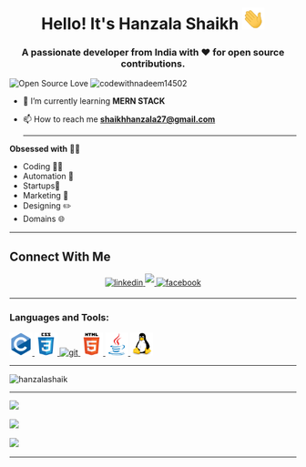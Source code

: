 <h1 align="center">Hello! It's Hanzala Shaikh <img src="https://raw.githubusercontent.com/ABSphreak/ABSphreak/master/gifs/Hi.gif" height="38px"></h1> 
<h3 align="center">A passionate developer from India with ❤️ for open source contributions.</h3>

![Open Source Love](https://badges.frapsoft.com/os/v2/open-source.svg?v=103) <img src="https://komarev.com/ghpvc/?username=codewithnadeem14502&label=Profile%20views&color=0e75b6&style=flat" alt="codewithnadeem14502" />

- 🌱 I’m currently learning **MERN STACK**

- 📫 How to reach me **shaikhhanzala27@gmail.com**
  <hr/>

**Obsessed with** 🧑‍💻<br>
- Coding 🧑‍💻
- Automation 🤖
- Startups🚀
- Marketing 🤳
- Designing ✏️
- Domains 🌐

<hr />

  ## Connect With Me  
<div align="center">
</a>
<a href="https://www.linkedin.com/in/-hanzala-shaikh-/" target="_blank">
<img src=https://img.shields.io/badge/linkedin-%231E77B5.svg?&style=for-the-badge&logo=linkedin&logoColor=white alt=linkedin style="margin-bottom: 5px;" />
</a>

<a href="https://www.instagram.com/_hanzala_shaikh/" target="_blank">
<img src=https://img.shields.io/badge/instagram-%23000000.svg?&style=for-the-badge&logo=instagram&logoColor=blueviolet%20alt=instagram style="margin-bottom: 5px;" />
</a>
<a href="https://www.facebook.com/shaik.hanzala.319/" target="_blank">
<img src=https://img.shields.io/badge/facebook-%232E87FB.svg?&style=for-the-badge&logo=facebook&logoColor=white alt=facebook style="margin-bottom: 5px;" />
</a>
</div> 
<hr/>
<h3 align="left">Languages and Tools:</h3>
<p align="left"> <a href="https://www.cprogramming.com/" target="_blank" rel="noreferrer"> <img src="https://raw.githubusercontent.com/devicons/devicon/master/icons/c/c-original.svg" alt="c" width="40" height="40"/> </a> <a href="https://www.w3schools.com/css/" target="_blank" rel="noreferrer"> <img src="https://raw.githubusercontent.com/devicons/devicon/master/icons/css3/css3-original-wordmark.svg" alt="css3" width="40" height="40"/> </a> <a href="https://git-scm.com/" target="_blank" rel="noreferrer"> <img src="https://www.vectorlogo.zone/logos/git-scm/git-scm-icon.svg" alt="git" width="40" height="40"/> </a> <a href="https://www.w3.org/html/" target="_blank" rel="noreferrer"> <img src="https://raw.githubusercontent.com/devicons/devicon/master/icons/html5/html5-original-wordmark.svg" alt="html5" width="40" height="40"/> </a> <a href="https://www.java.com" target="_blank" rel="noreferrer"> <img src="https://raw.githubusercontent.com/devicons/devicon/master/icons/java/java-original.svg" alt="java" width="40" height="40"/> </a> <a href="https://www.linux.org/" target="_blank" rel="noreferrer"> <img src="https://raw.githubusercontent.com/devicons/devicon/master/icons/linux/linux-original.svg" alt="linux" width="40" height="40"/> </a> </p>
<hr/>

<p><img align="center" src="https://github-readme-streak-stats.herokuapp.com/?user=hanzalashaik&" alt="hanzalashaik" /></p>
<hr/>

![](http://github-profile-summary-cards.vercel.app/api/cards/stats?username=Hanzalashaik&theme=cobalt)


![](http://github-profile-summary-cards.vercel.app/api/cards/repos-per-language?username=Hanzalashaik&theme=cobalt)

![](http://github-profile-summary-cards.vercel.app/api/cards/most-commit-language?username=Hanzalashaik&theme=cobalt)
<hr/>
